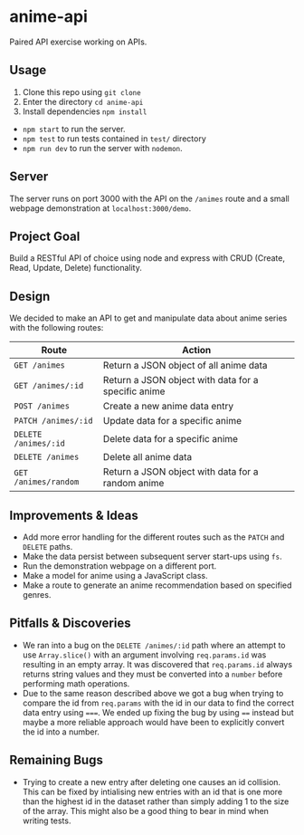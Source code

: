 # anime-api

Paired API exercise working on APIs.

## Usage

1. Clone this repo using `git clone`
2. Enter the directory `cd anime-api`
3. Install dependencies `npm install`

* `npm start` to run the server.
* `npm test` to run tests contained in `test/` directory
* `npm run dev` to run the server with `nodemon`.

## Server

The server runs on port 3000 with the API on the `/animes` route and a small webpage demonstration at `localhost:3000/demo`.

## Project Goal

Build a RESTful API of choice using node and express with CRUD (Create, Read, Update, Delete) functionality.

## Design

We decided to make an API to get and manipulate data about anime series with the following routes:

| Route | Action |
| - | - |
| `GET /animes` | Return a JSON object of all anime data |
| `GET /animes/:id` | Return a JSON object with data for a specific anime |
| `POST /animes` | Create a new anime data entry |
| `PATCH /animes/:id` | Update data for a specific anime |
| `DELETE /animes/:id` | Delete data for a specific anime |
| `DELETE /animes` | Delete all anime data |
| `GET /animes/random` | Return a JSON object with data for a random anime |

## Improvements & Ideas

* Add more error handling for the different routes such as the `PATCH` and `DELETE` paths.
* Make the data persist between subsequent server start-ups using `fs`.
* Run the demonstration webpage on a different port.
* Make a model for anime using a JavaScript class.
* Make a route to generate an anime recommendation based on specified genres.
  
## Pitfalls & Discoveries

* We ran into a bug on the `DELETE /animes/:id` path where an attempt to use `Array.slice()` with an argument involving `req.params.id` was resulting in an empty array. It was discovered that `req.params.id` always returns string values and they must be converted into a `number` before performing math operations.
* Due to the same reason described above we got a bug when trying to compare the id from `req.params` with the id in our data to find the correct data entry using `===`. We ended up fixing the bug by using `==` instead but maybe a more reliable approach would have been to explicitly convert the id into a number.

## Remaining Bugs

* Trying to create a new entry after deleting one causes an id collision. This can be fixed by intialising new entries with an id that is one more than the highest id in the dataset rather than simply adding 1 to the size of the array. This might also be a good thing to bear in mind when writing tests.
